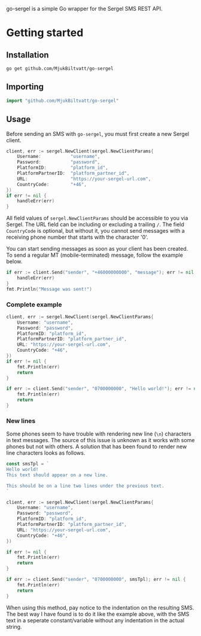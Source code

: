 go-sergel is a simple Go wrapper for the Sergel SMS REST API.
# Getting started
## Installation
```shell
go get github.com/MjukBiltvatt/go-sergel 
```
## Importing
```go
import "github.com/MjukBiltvatt/go-sergel"
```
## Usage
Before sending an SMS with `go-sergel`, you must first create a new Sergel client.
```go
client, err := sergel.NewClient(sergel.NewClientParams{
    Username:           "username",
    Password:           "password", 
    PlatformID:         "platform_id",
    PlatformPartnerID:  "platform_partner_id",
    URL:                "https://your-sergel-url.com",
    CountryCode:        "+46",
})
if err != nil {
    handleErr(err)
}
```
All field values of `sergel.NewClientParams` should be accessible to you via Sergel. The URL field can be including or excluding a trailing `/`. The field `CountryCode` is optional, but without it, you cannot send messages with a receiving phone number that starts with the character '0'.

You can start sending messages as soon as your client has been created. To send a regular MT (mobile-terminated) message, follow the example below.

```go
if err := client.Send("sender", "+46000000000", "message"); err != nil {
    handleErr(err)
}
fmt.Println("Message was sent!")
```

### Complete example
```go
client, err := sergel.NewClient(sergel.NewClientParams{
    Username: "username",
    Password: "password", 
    PlatformID: "platform_id",
    PlatformPartnerID: "platform_partner_id",
    URL: "https://your-sergel-url.com",
    CountryCode: "+46",
})
if err != nil {
    fmt.Println(err)
    return
}

if err := client.Send("sender", "0700000000", "Hello world!"); err != nil {
    fmt.Println(err)
    return
}
```

### New lines 
Some phones seem to have trouble with rendering new line (`\n`) characters in text messages. The source of this issue is unknown as it works with some phones but not with others. A solution that has been found to render new line characters looks as follows.

```go
const smsTpl = `
Hello world!
This text should appear on a new line.

This should be on a line two lines under the previous text.
`

client, err := sergel.NewClient(sergel.NewClientParams{
    Username: "username",
    Password: "password", 
    PlatformID: "platform_id",
    PlatformPartnerID: "platform_partner_id",
    URL: "https://your-sergel-url.com",
    CountryCode: "+46",
})

if err != nil {
    fmt.Println(err)
    return
}

if err := client.Send("sender", "0700000000", smsTpl); err != nil {
    fmt.Println(err)
    return
}
```

When using this method, pay notice to the indentation on the resulting SMS. The best way I have found is to do it like the example above, with the SMS text in a seperate constant/variable without any indentation in the actual string. 